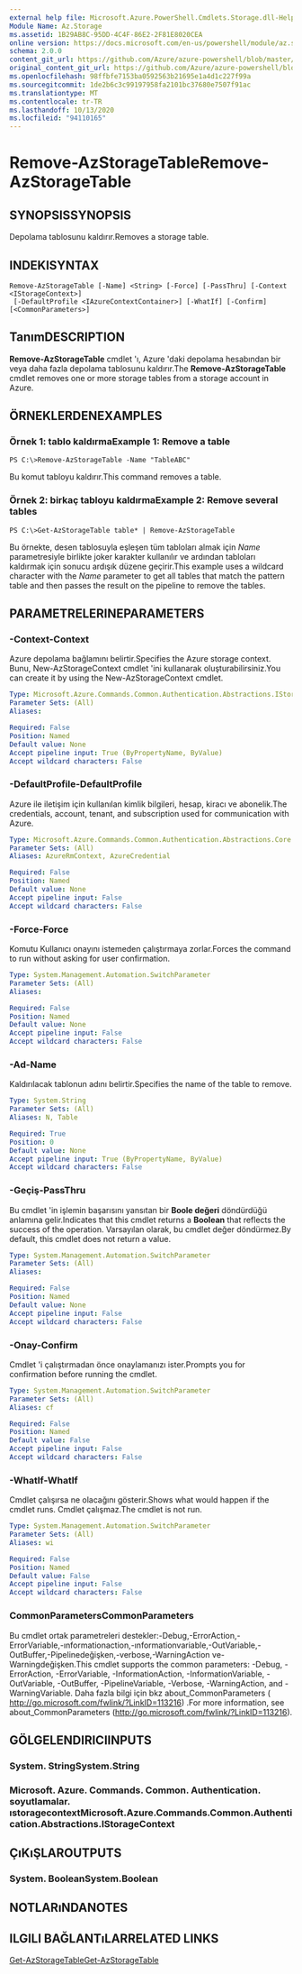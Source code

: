 ```yaml
---
external help file: Microsoft.Azure.PowerShell.Cmdlets.Storage.dll-Help.xml
Module Name: Az.Storage
ms.assetid: 1B29AB8C-95DD-4C4F-86E2-2F81E8020CEA
online version: https://docs.microsoft.com/en-us/powershell/module/az.storage/remove-azstoragetable
schema: 2.0.0
content_git_url: https://github.com/Azure/azure-powershell/blob/master/src/Storage/Storage.Management/help/Remove-AzStorageTable.md
original_content_git_url: https://github.com/Azure/azure-powershell/blob/master/src/Storage/Storage.Management/help/Remove-AzStorageTable.md
ms.openlocfilehash: 98ffbfe7153ba0592563b21695e1a4d1c227f99a
ms.sourcegitcommit: 1de2b6c3c99197958fa2101bc37680e7507f91ac
ms.translationtype: MT
ms.contentlocale: tr-TR
ms.lasthandoff: 10/13/2020
ms.locfileid: "94110165"
---
```

# <span data-ttu-id="f441f-101">Remove-AzStorageTable</span><span class="sxs-lookup"><span data-stu-id="f441f-101">Remove-AzStorageTable</span></span>

## <span data-ttu-id="f441f-102">SYNOPSIS</span><span class="sxs-lookup"><span data-stu-id="f441f-102">SYNOPSIS</span></span>
<span data-ttu-id="f441f-103">Depolama tablosunu kaldırır.</span><span class="sxs-lookup"><span data-stu-id="f441f-103">Removes a storage table.</span></span>

## <span data-ttu-id="f441f-104">INDEKI</span><span class="sxs-lookup"><span data-stu-id="f441f-104">SYNTAX</span></span>

```
Remove-AzStorageTable [-Name] <String> [-Force] [-PassThru] [-Context <IStorageContext>]
 [-DefaultProfile <IAzureContextContainer>] [-WhatIf] [-Confirm] [<CommonParameters>]
```

## <span data-ttu-id="f441f-105">Tanım</span><span class="sxs-lookup"><span data-stu-id="f441f-105">DESCRIPTION</span></span>
<span data-ttu-id="f441f-106">**Remove-AzStorageTable** cmdlet 'ı, Azure 'daki depolama hesabından bir veya daha fazla depolama tablosunu kaldırır.</span><span class="sxs-lookup"><span data-stu-id="f441f-106">The **Remove-AzStorageTable** cmdlet removes one or more storage tables from a storage account in Azure.</span></span>

## <span data-ttu-id="f441f-107">ÖRNEKLERDEN</span><span class="sxs-lookup"><span data-stu-id="f441f-107">EXAMPLES</span></span>

### <span data-ttu-id="f441f-108">Örnek 1: tablo kaldırma</span><span class="sxs-lookup"><span data-stu-id="f441f-108">Example 1: Remove a table</span></span>
```
PS C:\>Remove-AzStorageTable -Name "TableABC"
```

<span data-ttu-id="f441f-109">Bu komut tabloyu kaldırır.</span><span class="sxs-lookup"><span data-stu-id="f441f-109">This command removes a table.</span></span>

### <span data-ttu-id="f441f-110">Örnek 2: birkaç tabloyu kaldırma</span><span class="sxs-lookup"><span data-stu-id="f441f-110">Example 2: Remove several tables</span></span>
```
PS C:\>Get-AzStorageTable table* | Remove-AzStorageTable
```

<span data-ttu-id="f441f-111">Bu örnekte, desen tablosuyla eşleşen tüm tabloları almak için *Name* parametresiyle birlikte joker karakter kullanılır ve ardından tabloları kaldırmak için sonucu ardışık düzene geçirir.</span><span class="sxs-lookup"><span data-stu-id="f441f-111">This example uses a wildcard character with the *Name* parameter to get all tables that match the pattern table and then passes the result on the pipeline to remove the tables.</span></span>

## <span data-ttu-id="f441f-112">PARAMETRELERINE</span><span class="sxs-lookup"><span data-stu-id="f441f-112">PARAMETERS</span></span>

### <span data-ttu-id="f441f-113">-Context</span><span class="sxs-lookup"><span data-stu-id="f441f-113">-Context</span></span>
<span data-ttu-id="f441f-114">Azure depolama bağlamını belirtir.</span><span class="sxs-lookup"><span data-stu-id="f441f-114">Specifies the Azure storage context.</span></span>
<span data-ttu-id="f441f-115">Bunu, New-AzStorageContext cmdlet 'ini kullanarak oluşturabilirsiniz.</span><span class="sxs-lookup"><span data-stu-id="f441f-115">You can create it by using the New-AzStorageContext cmdlet.</span></span>

```yaml
Type: Microsoft.Azure.Commands.Common.Authentication.Abstractions.IStorageContext
Parameter Sets: (All)
Aliases:

Required: False
Position: Named
Default value: None
Accept pipeline input: True (ByPropertyName, ByValue)
Accept wildcard characters: False
```

### <span data-ttu-id="f441f-116">-DefaultProfile</span><span class="sxs-lookup"><span data-stu-id="f441f-116">-DefaultProfile</span></span>
<span data-ttu-id="f441f-117">Azure ile iletişim için kullanılan kimlik bilgileri, hesap, kiracı ve abonelik.</span><span class="sxs-lookup"><span data-stu-id="f441f-117">The credentials, account, tenant, and subscription used for communication with Azure.</span></span>

```yaml
Type: Microsoft.Azure.Commands.Common.Authentication.Abstractions.Core.IAzureContextContainer
Parameter Sets: (All)
Aliases: AzureRmContext, AzureCredential

Required: False
Position: Named
Default value: None
Accept pipeline input: False
Accept wildcard characters: False
```

### <span data-ttu-id="f441f-118">-Force</span><span class="sxs-lookup"><span data-stu-id="f441f-118">-Force</span></span>
<span data-ttu-id="f441f-119">Komutu Kullanıcı onayını istemeden çalıştırmaya zorlar.</span><span class="sxs-lookup"><span data-stu-id="f441f-119">Forces the command to run without asking for user confirmation.</span></span>

```yaml
Type: System.Management.Automation.SwitchParameter
Parameter Sets: (All)
Aliases:

Required: False
Position: Named
Default value: None
Accept pipeline input: False
Accept wildcard characters: False
```

### <span data-ttu-id="f441f-120">-Ad</span><span class="sxs-lookup"><span data-stu-id="f441f-120">-Name</span></span>
<span data-ttu-id="f441f-121">Kaldırılacak tablonun adını belirtir.</span><span class="sxs-lookup"><span data-stu-id="f441f-121">Specifies the name of the table to remove.</span></span>

```yaml
Type: System.String
Parameter Sets: (All)
Aliases: N, Table

Required: True
Position: 0
Default value: None
Accept pipeline input: True (ByPropertyName, ByValue)
Accept wildcard characters: False
```

### <span data-ttu-id="f441f-122">-Geçiş</span><span class="sxs-lookup"><span data-stu-id="f441f-122">-PassThru</span></span>
<span data-ttu-id="f441f-123">Bu cmdlet 'in işlemin başarısını yansıtan bir **Boole değeri** döndürdüğü anlamına gelir.</span><span class="sxs-lookup"><span data-stu-id="f441f-123">Indicates that this cmdlet returns a **Boolean** that reflects the success of the operation.</span></span>
<span data-ttu-id="f441f-124">Varsayılan olarak, bu cmdlet değer döndürmez.</span><span class="sxs-lookup"><span data-stu-id="f441f-124">By default, this cmdlet does not return a value.</span></span>

```yaml
Type: System.Management.Automation.SwitchParameter
Parameter Sets: (All)
Aliases:

Required: False
Position: Named
Default value: None
Accept pipeline input: False
Accept wildcard characters: False
```

### <span data-ttu-id="f441f-125">-Onay</span><span class="sxs-lookup"><span data-stu-id="f441f-125">-Confirm</span></span>
<span data-ttu-id="f441f-126">Cmdlet 'i çalıştırmadan önce onaylamanızı ister.</span><span class="sxs-lookup"><span data-stu-id="f441f-126">Prompts you for confirmation before running the cmdlet.</span></span>

```yaml
Type: System.Management.Automation.SwitchParameter
Parameter Sets: (All)
Aliases: cf

Required: False
Position: Named
Default value: False
Accept pipeline input: False
Accept wildcard characters: False
```

### <span data-ttu-id="f441f-127">-WhatIf</span><span class="sxs-lookup"><span data-stu-id="f441f-127">-WhatIf</span></span>
<span data-ttu-id="f441f-128">Cmdlet çalışırsa ne olacağını gösterir.</span><span class="sxs-lookup"><span data-stu-id="f441f-128">Shows what would happen if the cmdlet runs.</span></span>
<span data-ttu-id="f441f-129">Cmdlet çalışmaz.</span><span class="sxs-lookup"><span data-stu-id="f441f-129">The cmdlet is not run.</span></span>

```yaml
Type: System.Management.Automation.SwitchParameter
Parameter Sets: (All)
Aliases: wi

Required: False
Position: Named
Default value: False
Accept pipeline input: False
Accept wildcard characters: False
```

### <span data-ttu-id="f441f-130">CommonParameters</span><span class="sxs-lookup"><span data-stu-id="f441f-130">CommonParameters</span></span>
<span data-ttu-id="f441f-131">Bu cmdlet ortak parametreleri destekler:-Debug,-ErrorAction,-ErrorVariable,-ınformationaction,-ınformationvariable,-OutVariable,-OutBuffer,-Pipelinedeğişken,-verbose,-WarningAction ve-Warningdeğişken.</span><span class="sxs-lookup"><span data-stu-id="f441f-131">This cmdlet supports the common parameters: -Debug, -ErrorAction, -ErrorVariable, -InformationAction, -InformationVariable, -OutVariable, -OutBuffer, -PipelineVariable, -Verbose, -WarningAction, and -WarningVariable.</span></span> <span data-ttu-id="f441f-132">Daha fazla bilgi için bkz about_CommonParameters ( http://go.microsoft.com/fwlink/?LinkID=113216) .</span><span class="sxs-lookup"><span data-stu-id="f441f-132">For more information, see about_CommonParameters (http://go.microsoft.com/fwlink/?LinkID=113216).</span></span>

## <span data-ttu-id="f441f-133">GÖLGELENDIRICI</span><span class="sxs-lookup"><span data-stu-id="f441f-133">INPUTS</span></span>

### <span data-ttu-id="f441f-134">System. String</span><span class="sxs-lookup"><span data-stu-id="f441f-134">System.String</span></span>

### <span data-ttu-id="f441f-135">Microsoft. Azure. Commands. Common. Authentication. soyutlamalar. ıstoragecontext</span><span class="sxs-lookup"><span data-stu-id="f441f-135">Microsoft.Azure.Commands.Common.Authentication.Abstractions.IStorageContext</span></span>

## <span data-ttu-id="f441f-136">ÇıKıŞLAR</span><span class="sxs-lookup"><span data-stu-id="f441f-136">OUTPUTS</span></span>

### <span data-ttu-id="f441f-137">System. Boolean</span><span class="sxs-lookup"><span data-stu-id="f441f-137">System.Boolean</span></span>

## <span data-ttu-id="f441f-138">NOTLARıNDA</span><span class="sxs-lookup"><span data-stu-id="f441f-138">NOTES</span></span>

## <span data-ttu-id="f441f-139">ILGILI BAĞLANTıLAR</span><span class="sxs-lookup"><span data-stu-id="f441f-139">RELATED LINKS</span></span>

[<span data-ttu-id="f441f-140">Get-AzStorageTable</span><span class="sxs-lookup"><span data-stu-id="f441f-140">Get-AzStorageTable</span></span>](./Get-AzStorageTable.md)
